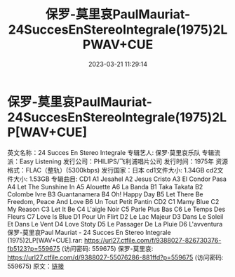 ﻿---
title: 保罗-莫里哀PaulMauriat-24SuccesEnStereoIntegrale(1975)2LPWAV+CUE
date: 2023-03-21 11:29:14
categories: 古典音乐、新世纪、纯音雅乐
tags: 纯音雅乐
---
# 保罗-莫里哀PaulMauriat-24SuccesEnStereoIntegrale(1975)2LP[WAV+CUE]

英文名称：24 Succes En Stereo Integrale
专辑艺人: 保罗·莫里哀乐队
专辑流派：Easy Listening
发行公司：PHILIPS/飞利浦唱片公司
发行时间：1975年
资源格式：FLAC（整轨）(5300kbps)
发行国家：日本
cd1文件大小: 1.34GB
cd2文件大小: 1.53GB
专辑曲目:
CD1
A1 Jesahel
A2 Jesus Cristo
A3 El Condor Pasa
A4 Let The Sunshine In
A5 Alouette
A6 La Banda
B1 Taka Takata
B2 Colombe Ivre
B3 Guantanamera
B4 Oh! Happy Day
B5 Let There Be Freedom, Peace And Love
B6 Un Tout Petit Pantin
CD2
C1 Mamy Blue
C2 My Reason
C3 Let It Be
C4 L'aigle Noir
C5 Parle Plus Bas
C6 Le Temps Des Fleurs
C7 Love Is Blue
D1 Pour Un Flirt
D2 Le Lac Majeur
D3 Dans Le Soleil Et Dans Le Vent
D4 Love Stoty
D5 Le Passager De La Pluie
D6 L'avventura
保罗-莫里哀Paul Mauriat - 24 Succes En Stereo Integrale
(1975)2LP[WAV+CUE].rar: https://url27.ctfile.com/f/9388027-826730376-fb5123?p=559675
(访问密码: 559675)
保罗-莫里哀: https://url27.ctfile.com/d/9388027-55076286-881ffd?p=559675
(访问密码: 559675)
原文：[链接](https://blog.sina.com.cn/s/blog_1647c7e760103112i.html)